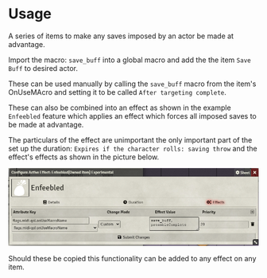 
# Usage

A series of items to make any saves imposed by an actor be made at advantage.


Import the macro: `save_buff` into a global macro and add the the item `Save Buff` to desired actor. 

These can be used manually by calling the `save_buff` macro from the item's OnUseMAcro and setting it to be called `After targeting complete`.

These can also be combined into an effect as shown in the example `Enfeebled` feature which applies an effect which forces all imposed saves to be made at advantage.

The particulars of the effect are unimportant the only important part of the set up the duration: `Expires if the character rolls: saving throw` and the effect's effects as shown in the picture below. 

![effect setup](./effect_setup.png)


Should these be copied this functionality can be added to any effect on any item.

